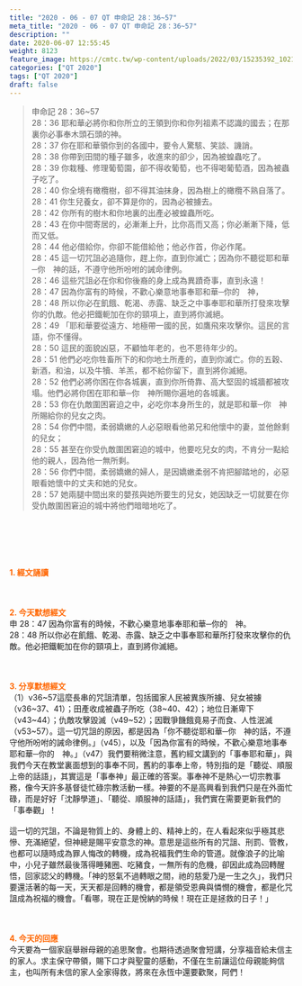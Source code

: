 ```yaml
---
title: "2020 - 06 - 07 QT 申命記 28：36~57"
meta_title: "2020 - 06 - 07 QT 申命記 28：36~57"
description: ""
date: 2020-06-07 12:55:45
weight: 8123
feature_image: https://cmtc.tw/wp-content/uploads/2022/03/15235392_10211799862337740_180693556567566654_o-1.webp
categories: ["QT 2020"]
tags: ["QT 2020"]
draft: false
---
```


<blockquote>申命記 28：36~57<br />
28：36 耶和華必將你和你所立的王領到你和你列祖素不認識的國去；在那裏你必事奉木頭石頭的神。<br />
28：37 你在耶和華領你到的各國中，要令人驚駭、笑談、譏誚。<br />
28：38 你帶到田間的種子雖多，收進來的卻少，因為被蝗蟲吃了。<br />
28：39 你栽種、修理葡萄園，卻不得收葡萄，也不得喝葡萄酒，因為被蟲子吃了。<br />
28：40 你全境有橄欖樹，卻不得其油抹身，因為樹上的橄欖不熟自落了。<br />
28：41 你生兒養女，卻不算是你的，因為必被擄去。<br />
28：42 你所有的樹木和你地裏的出產必被蝗蟲所吃。<br />
28：43 在你中間寄居的，必漸漸上升，比你高而又高；你必漸漸下降，低而又低。<br />
28：44 他必借給你，你卻不能借給他；他必作首，你必作尾。<br />
28：45 這一切咒詛必追隨你，趕上你，直到你滅亡；因為你不聽從耶和華─你　神的話，不遵守他所吩咐的誡命律例。<br />
28：46 這些咒詛必在你和你後裔的身上成為異蹟奇事，直到永遠！<br />
28：47 因為你富有的時候，不歡心樂意地事奉耶和華─你的　神，<br />
28：48 所以你必在飢餓、乾渴、赤露、缺乏之中事奉耶和華所打發來攻擊你的仇敵。他必把鐵軛加在你的頸項上，直到將你滅絕。<br />
28：49 「耶和華要從遠方、地極帶一國的民，如鷹飛來攻擊你。這民的言語，你不懂得。<br />
28：50 這民的面貌凶惡，不顧恤年老的，也不恩待年少的。<br />
28：51 他們必吃你牲畜所下的和你地土所產的，直到你滅亡。你的五穀、新酒，和油，以及牛犢、羊羔，都不給你留下，直到將你滅絕。<br />
28：52 他們必將你困在你各城裏，直到你所倚靠、高大堅固的城牆都被攻塌。他們必將你困在耶和華─你　神所賜你遍地的各城裏。<br />
28：53 你在仇敵圍困窘迫之中，必吃你本身所生的，就是耶和華─你　神所賜給你的兒女之肉。<br />
28：54 你們中間，柔弱嬌嫩的人必惡眼看他弟兄和他懷中的妻，並他餘剩的兒女；<br />
28：55 甚至在你受仇敵圍困窘迫的城中，他要吃兒女的肉，不肯分一點給他的親人，因為他一無所剩。<br />
28：56 你們中間，柔弱嬌嫩的婦人，是因嬌嫩柔弱不肯把腳踏地的，必惡眼看她懷中的丈夫和她的兒女。<br />
28：57 她兩腿中間出來的嬰孩與她所要生的兒女，她因缺乏一切就要在你受仇敵圍困窘迫的城中將他們暗暗地吃了。</blockquote><br />
&nbsp;<br />
<br />
&nbsp;<br />
<br />
<span style="color: #ff6600;"><strong>1. </strong><strong>經文誦讀</strong></span><br />
<br />
<span style="color: #ff6600;"><strong> </strong></span><br />
<br />
<span style="color: #ff6600;"><strong>2. 今天默想</strong><strong>經文<br />
</strong></span>申 28：47 因為你富有的時候，不歡心樂意地事奉耶和華─你的　神。<br />
28：48 所以你必在飢餓、乾渴、赤露、缺乏之中事奉耶和華所打發來攻擊你的仇敵。他必把鐵軛加在你的頸項上，直到將你滅絕。<br />
<br />
&nbsp;<br />
<br />
<span style="color: #ff6600;"><strong>3. 分享默想經文<br />
</strong></span>（1）v36~57這麼長串的咒詛清單，包括國家人民被異族所擄、兒女被擄（v36~37、41）；田產收成被蟲子所吃（38~40、42）；地位日漸卑下（v43~44）；仇敵攻擊毀滅（v49~52）；因戰爭饑餓竟易子而食、人性泯滅（v53~57）。這一切咒詛的原因，都是因為「你不聽從耶和華─你　神的話，不遵守他所吩咐的誡命律例。」（v45），以及「因為你富有的時候，不歡心樂意地事奉耶和華─你的　神。」（v47）我們要稍微注意，舊約經文講到的「事奉耶和華」，與我們今天在教堂裏面想到的事奉不同，舊約的事奉上帝，特別指的是「聽從、順服上帝的話語」，其實這是「事奉神」最正確的答案。事奉神不是熱心一切宗教事務，像今天許多基督徒忙碌宗教活動一樣。神要的不是高興看到我們只是在外面忙碌，而是好好「沈靜學道」、「聽從、順服神的話語」，我們實在需要更新我們的「事奉觀」！<br />
<br />
這一切的咒詛，不論是物質上的、身體上的、精神上的，在人看起來似乎極其悲慘、充滿絕望，但神總是賜平安意念的神。意思是這些所有的咒詛、刑罰、管教，也都可以隨時成為罪人悔改的轉機，成為祝福我們生命的管道。就像浪子的比喻中，小兒子雖然最後落得睡豬圈、吃豬食，一無所有的危機，卻因此成為回轉醒悟，回家認父的轉機。「神的怒氣不過轉眼之間，祂的慈愛乃是一生之久」，我們只要還活著的每一天，天天都是回轉的機會，都是領受恩典與憐憫的機會，都是化咒詛成為祝福的機會。「看哪，現在正是悅納的時候！現在正是拯救的日子！」<br />
<br />
&nbsp;<br />
<br />
<span style="color: #ff6600;"><strong>4. 今天的回應<br />
</strong></span>今天要為一個家庭舉辦母親的追思聚會。也期待透過聚會短講，分享福音給未信主的家人。求主保守帶領，賜下口才與聖靈的感動，不僅在生前讓這位母親能夠信主，也叫所有未信的家人全家得救，將來在永恆中還要歡聚，阿們！<br />
<br />
&nbsp;
        
